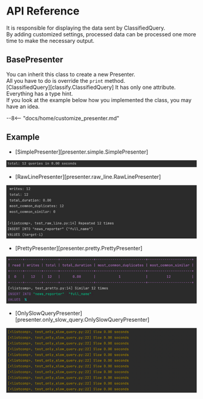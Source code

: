 # API Reference

It is responsible for displaying the data sent by ClassifiedQuery.<br>
By adding customized settings, processed data can be processed one more time to make the necessary output.

## BasePresenter

You can inherit this class to create a new Presenter.<br>
All you have to do is override the `print` method.<br>
[ClassifiedQuery][classify.ClassifiedQuery] It has only one attribute.<br>
Everything has a type hint.<br>
If you look at the example below how you implemented the class, you may have an idea.


--8<-- "docs/home/customize_presenter.md"


## Example

- [SimplePresenter][presenter.simple.SimplePresenter]

![simple_query_presenter.png](assets/images/api_guide/simple_query_presenter.png)

- [RawLinePresenter][presenter.raw_line.RawLinePresenter]

![raw_line_presenter.png](assets/images/api_guide/raw_line_presenter.png)

- [PrettyPresenter][presenter.pretty.PrettyPresenter]

![pretty_presenter.png](assets/images/api_guide/pretty_presenter.png)

- [OnlySlowQueryPresenter][presenter.only_slow_query.OnlySlowQueryPresenter]

![only_slow_query_presenter.png](assets/images/api_guide/only_slow_query_presenter.png)
